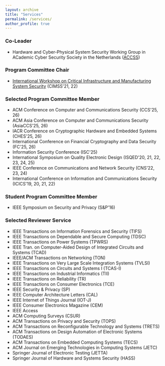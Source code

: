 ```yaml
---
layout: archive
title: "Services"
permalink: /services/
author_profile: true
---
```


### Co-Leader

- Hardware and Cyber-Physical System Security Working Group in ACademic Cyber Security Society in the Netherlands ([ACCSS](https://accss.nl/))

### Program Committee Chair

- [International Workshop on Critical Infrastructure and Manufacturing System Security](https://cimssworkshop.github.io/) (CIMSS'21, 22)

### Selected Program Committee Member

- ACM Conference on Computer and Communications Security (CCS'25, 26)
- ACM Asia Conference on Computer and Communications Security (AsiaCCS'25, 26)
- IACR Conference on Cryptographic Hardware and Embedded Systems (CHES'25, 26)
- International Conference on Financial Cryptography and Data Security (FC'25, 26)
- Information Security Conference (ISC'25)
- International Symposium on Quality Electronic Design (ISQED'20, 21, 22, 23, 24, 25) 
- IEEE Conference on Communications and Network Security (CNS'22, 23, 24)
- International Conference on Information and Communications Security (ICICS'19, 20, 21, 22)

### Student Program Committee Member

- IEEE Symposium on Security and Privacy (S&P'16)

### Selected Reviewer Service

- IEEE Transactions on Information Forensics and Security (TIFS)
- IEEE Transactions on Dependable and Secure Computing (TDSC)
- IEEE Transactions on Power Systems (TPWRS)
- IEEE Tran. on Computer-Aided Design of Integrated Circuits and Systems (TCAD)
- IEEE/ACM Transactions on Networking (TON)
- IEEE Transactions on Very Large Scale Integration Systems (TVLSI)
- IEEE Transactions on Circuits and Systems I (TCAS-I)
- IEEE Transactions on Industrial Informatics (TII) 
- IEEE Transactions on Reliability (TR)
- IEEE Transactions on Consumer Electronics (TCE)
- IEEE Security & Privacy (SP)
- IEEE Computer Architecture Letters (CAL)
- IEEE Internet of Things Journal (IOT-J)
- IEEE Consumer Electronics Magazine (CEM)
- IEEE Access
- ACM Computing Surveys (CSUR)
- ACM Transactions on Privacy and Security (TOPS)
- ACM Transactions on Reconfigurable Technology and Systems (TRETS)
- ACM Transactions on Design Automation of Electronic Systems (TODAES)
- ACM Transactions on Embedded Computing Systems (TECS)
- ACM Journal on Emerging Technologies in Computing Systems (JETC)
- Springer Journal of Electronic Testing (JETTA)
- Springer Journal of Hardware and Systems Security (HASS)
